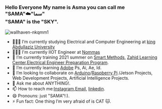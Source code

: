 ### Hello Everyone My name is Asma you can call me "SAMA"☁️"سما"  </br> "SAMA" is the "SKY". 





![wallhaven-nkqmm1](https://user-images.githubusercontent.com/66702376/123940548-f6e38500-d9a1-11eb-994d-814122b3ed5f.jpg)

<!--
**AsmaAbdullah1998/AsmaAbdullah1998** is a ✨ _special_ ✨ repository because its `README.md` (this file) appears on your GitHub profile.

Here are some ideas to get you started:

- 🔭 I’m currently working on ...
- 🌱 I’m currently learning ...
- 👯 I’m looking to collaborate on ...
- 🤔 I’m looking for help with ...
- 💬 Ask me about ...
- 📫 How to reach me: ...
- 😄 Pronouns: ...
- ⚡ Fun fact: ...
-->



- 👩🏻‍💻 I’m currently studying Electrical and Computer Engineering at [king Abdullaziz University](https://www.kau.edu.sa/Home.aspx)
- 👷🏻‍♀️ I'm currently IIOT Engineer at [Nommas](https://nommas.com/)
- 🔭 I’m currently training 2021 summer on [Smart Methods](https://www.s-m.com.sa), [Zahid Learning Center](https://www.zahid.com/zahid-learning-center-zlc-certified-as-a-caterpillar-five-star-contamination-control-facility/),[Electrical Engineer Preparation Program](https://twitter.com/eepprogram?lang=en).
- 🌱 I’m currently learning [Adobe](https://www.adobe.com) Ps, Ai, Ae, Id. 
- 👯 I’m looking to collaborate on [Arduino](https://www.arduino.cc)/[Raspberry Pi](https://www.raspberrypi.org) /Jetson Projects, Web Development Projects, Artificial Intelligence Projects. 
- 💬 Ask me about ANYTHING!. 
- 📫 How to reach me:[Instagram](https://www.instagram.com/samaabdullah98/),[Email](mailto:asma-sarouji@hotmail.com), [linkedin](https://www.linkedin.com/in/asmasarouji/).
- 😄 Pronouns: just "SAMA"!:).
- ⚡ Fun fact: One thing I’m very afraid of is CAT 🐱.

